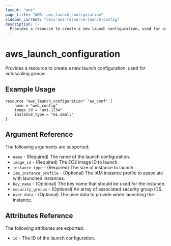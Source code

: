 ```yaml
---
layout: "aws"
page_title: "AWS: aws_launch_configuration"
sidebar_current: "docs-aws-resource-launch-config"
description: |-
  Provides a resource to create a new launch configuration, used for autoscaling groups.
---
```


# aws\_launch\_configuration

Provides a resource to create a new launch configuration, used for autoscaling groups.

## Example Usage

```
resource "aws_launch_configuration" "as_conf" {
    name = "web_config"
    image_id = "ami-1234"
    instance_type = "m1.small"
}
```

## Argument Reference

The following arguments are supported:

* `name` - (Required) The name of the launch configuration.
* `image_id` - (Required) The EC2 image ID to launch.
* `instance_type` - (Required) The size of instance to launch.
* `iam_instance_profile` - (Optional) The IAM instance profile to associate
     with launched instances.
* `key_name` - (Optional) The key name that should be used for the instance.
* `security_groups` - (Optional) An array of associated security group IDS.
* `user_data` - (Optional) The user data to provide when launching the instance.

## Attributes Reference

The following attributes are exported:

* `id` - The ID of the launch configuration.
